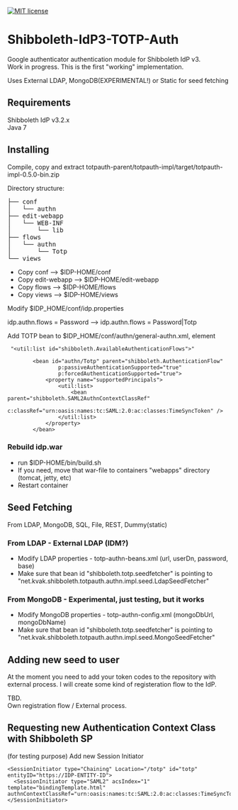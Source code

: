 [![MIT license](http://img.shields.io/badge/license-MIT-brightgreen.svg)](https://github.com/korteke/Shibboleth-IdP3-TOTP-Auth/blob/master/LICENSE)

# Shibboleth-IdP3-TOTP-Auth
Google authenticator authentication module for Shibboleth IdP v3.  
Work in progress. This is the first "working" implementation. 

Uses External LDAP, MongoDB(EXPERIMENTAL!) or Static for seed fetching

Requirements
------------

Shibboleth IdP v3.2.x  
Java 7

Installing
----------

Compile, copy and extract totpauth-parent/totpauth-impl/target/totpauth-impl-0.5.0-bin.zip

Directory structure:
<pre>
├── conf
│   └── authn
├── edit-webapp
│   └── WEB-INF
│       └── lib
├── flows
│   └── authn
│       └── Totp
└── views
</pre>

* Copy conf --> $IDP-HOME/conf  
* Copy edit-webapp  --> $IDP-HOME/edit-webapp  
* Copy flows  --> $IDP-HOME/flows  
* Copy views  --> $IDP-HOME/views  

Modify $IDP_HOME/conf/idp.properties  

idp.authn.flows = Password --> idp.authn.flows = Password|Totp

Add TOTP bean to $IDP_HOME/conf/authn/general-authn.xml, element
```
 "<util:list id="shibboleth.AvailableAuthenticationFlows">"
```
  
```
        <bean id="authn/Totp" parent="shibboleth.AuthenticationFlow"
                p:passiveAuthenticationSupported="true"
                p:forcedAuthenticationSupported="true">
            <property name="supportedPrincipals">
                <util:list>
                    <bean parent="shibboleth.SAML2AuthnContextClassRef"
                        c:classRef="urn:oasis:names:tc:SAML:2.0:ac:classes:TimeSyncToken" />
                </util:list>
            </property>
        </bean>
```

### Rebuild idp.war
* run $IDP-HOME/bin/build.sh
* If you need, move that war-file to  containers "webapps" directory (tomcat, jetty, etc)
* Restart container

Seed Fetching
-------------
From LDAP, MongoDB, SQL, File, REST, Dummy(static)

### From LDAP - External LDAP (IDM?)

* Modify LDAP properties - totp-authn-beans.xml (url, userDn, password, base)  
* Make sure that bean id "shibboleth.totp.seedfetcher" is pointing to "net.kvak.shibboleth.totpauth.authn.impl.seed.LdapSeedFetcher"  

### From MongoDB - Experimental, just testing, but it works

* Modify MongoDB properties - totp-authn-config.xml (mongoDbUrl, mongoDbName)  
* Make sure that bean id "shibboleth.totp.seedfetcher" is pointing to "net.kvak.shibboleth.totpauth.authn.impl.seed.MongoSeedFetcher"  

Adding new seed to user
----------------------

At the moment you need to add your token codes to the repository with external process. I will create some kind of registeration flow to the IdP.

TBD.  
Own registration flow / External process.


Requesting new Authentication Context Class with Shibboleth SP
-----------------------------------------------

(for testing purpose)
Add new Session Initiator

```
<SessionInitiator type="Chaining" Location="/totp" id="totp" entityID="https://IDP-ENTITY-ID">  
  <SessionInitiator type="SAML2" acsIndex="1" template="bindingTemplate.html" authnContextClassRef="urn:oasis:names:tc:SAML:2.0:ac:classes:TimeSyncToken"/>  
</SessionInitiator>  
```
